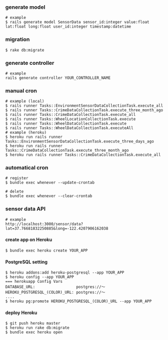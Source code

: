 ### generate model
```
# example
$ rails generate model SensorData sensor_id:integer value:float lat:float long:float user_id:integer timestamp:datetime
```

### migration
```
$ rake db:migrate
```

### generate controller
```
# example
rails generate controller YOUR_CONTROLLER_NAME
```

### manual cron
```
# example (local)
$ rails runner Tasks::EnvironmentSensorDataCollectionTask.execute_all
$ rails runner Tasks::CrimeDataCollectionTask.execute_three_month_ago
$ rails runner Tasks::CrimeDataCollectionTask.execute_all
$ rails runner Tasks::WheelLocationCollectionTask.execute
$ rails runner Tasks::WheelDataCollectionTask.execute
$ rails runner Tasks::WheelDataCollectionTask.executeAll
# example (heroku)
$ heroku run rails runner Tasks::EnvironmentSensorDataCollectionTask.execute_three_days_ago
$ heroku run rails runner Tasks::CrimeDataCollectionTask.execute_three_month_ago
$ heroku run rails runner Tasks::CrimeDataCollectionTask.execute_all
```

### automatical cron
```
# register
$ bundle exec whenever --update-crontab

# delete
$ bundle exec whenever --clear-crontab
```

### sensor data API
```
# example
http://localhost:3000/sensor/data?lat=37.76681832250885&long=-122.4207906162038
```

#### create app on Heroku
```
$ bundle exec heroku create YOUR_APP
```

#### PostgreSQL setting
```
$ heroku addons:add heroku-postgresql --app YOUR_APP
$ heroku config --app YOUR_APP
=== herokuapp Config Vars
DATABASE_URL:                  postgres://〜
HEROKU_POSTGRESQL_(COLOR)_URL: postgres://〜
....
$ heroku pg:promote HEROKU_POSTGRESQL_(COLOR)_URL --app YOUR_APP
```

#### deploy Heroku
```
$ git push heroku master
$ heroku run rake db:migrate
$ bundle exec heroku open
```
